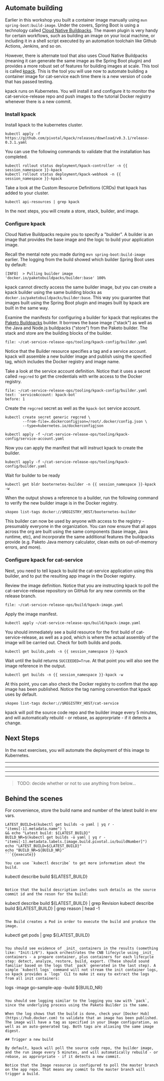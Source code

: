 ## Automate building

Earlier in this workshop you built a container image manually using `mvn spring-boot:build-image`.
Under the covers, Spring Boot is using a technology called [Cloud Native Buildpacks](https://buildpacks.io/). The maven plugin is very handy for certain workflows, such as building an image on your local machine, or including it in a shell script executed by an automation toolchain like Github Actions, Jenkins, and so on.

However, there is alternate tool that also uses Cloud Native Buildpacks (meaning it can generate the same image as the Spring Boot plugin) and provides a more robust set of features for building images at scale. This tool is called [kpack](https://github.com/pivotal/kpack). This is the tool you will use now to automate building a container image for cat-service each time there is a new version of code that has passed testing.

kpack runs on Kubernetes. You will install it and configure it to monitor the cat-service-release repo and push images to the tutorial Docker registry whenever there is a new commit.

### Install kpack

Install kpack to the kubernetes cluster.
```execute-1
kubectl apply -f https://github.com/pivotal/kpack/releases/download/v0.3.1/release-0.3.1.yaml
```

You can use the following commands to validate that the installation has completed.
```execute-1
kubectl rollout status deployment/kpack-controller -n {{ session_namespace }}-kpack
kubectl rollout status deployment/kpack-webhook -n {{ session_namespace }}-kpack
```

Take a look at the Custom Resource Definitions (CRDs) that kpack has added to your cluster.
```execute-1
kubectl api-resources | grep kpack
```

In the next steps, you will create a store, stack, builder, and image.

### Configure kpack

Cloud Native Buildpacks require you to specify a "builder". 
A builder is an image that provides the base image and the logic to build your application image.

Recall the mental note you made during `mvn spring-boot:build-image` earlier.
The logging from the build showed which builder Spring Boot uses by default:
```
[INFO]  > Pulling builder image 'docker.io/paketobuildpacks/builder:base' 100%
```

kpack cannot directly access the same builder image, but you can create a kpack builder using the same building blocks as `docker.io/paketobuildpacks/builder:base`.
This way you guarantee that images built using the Spring Boot plugin and images built by kpack are built in the same way.

Examine the manifests for configuring a builder for kpack that replicates the [Paketo Buildpacks](https://paketo.io) builder.
It borrows the base image ("stack") as well as the Java and Node.js buildpacks ("store") from the Paketo builder.
The stack and store are the building blocks of the builder. 
```editor:open-file
file: ~/cat-service-release-ops/tooling/kpack-config/builder.yaml
```

Notice that the Builder resource specifies a tag and a service account.
kpack will assemble a new builder image and publish using the specified tag, which includes the Docker registry and image name.

Take a look at the service account definition.
Notice that it uses a secret called `regcred` to get the credentials with write access to the Docker registry.
 ```editor:select-matching-text
 file: ~/cat-service-release-ops/tooling/kpack-config/builder.yaml
 text: `serviceAccount: kpack-bot`
 before: 1
 ```

Create the `regcred` secret as well as the `kpack-bot` service account.
```execute-1
kubectl create secret generic regcred \
        --from-file=.dockerconfigjson=/root/.docker/config.json \
        --type=kubernetes.io/dockerconfigjson
```
```execute-1
kubectl apply -f ~/cat-service-release-ops/tooling/kpack-config/service-account.yaml
```

Now you can apply the manifest that will instruct kpack to create the builder.
```execute-1
kubectl apply -f ~/cat-service-release-ops/tooling/kpack-config/builder.yaml
```

Wait for builder to be ready
```execute-1
kubectl get bldr booternetes-builder -n {{ session_namespace }}-kpack -w
```

When the output shows a reference to a builder, run the following command to verify the new builder image is in the Docker registry.
```execute-1
skopeo list-tags docker://$REGISTRY_HOST/booternetes-builder
```

This builder can now be used by anyone with access to the registry - presumably everyone in the organization. You can now ensure that all apps across the org are built using the same components (base image, Java runtime, etc), and incorporate the same additional features the buildpacks provide (e.g. Paketo Java memory calculator, clean exits on out-of-memory errors, and more).

### Configure kpack for cat-service

Next, you need to tell kpack to build the cat-service application using this builder, and to put the resulting app image in the Docker registry.

Review the image definition.
Notice that you are instructing kpack to poll the cat-service-release repository on GitHub for any new commits on the release branch.
```editor:open-file
file: ~/cat-service-release-ops/build/kpack-image.yaml
```

Apply the image manifest.
```execute-1
kubectl apply ~/cat-service-release-ops/build/kpack-image.yaml
```

You should immediately see a build resource for the first build of cat-service-release, as well as a pod, which is where the actual assembly of the image will be carried out.
Check for both builds and pods.
```execute-1
kubectl get builds,pods -n {{ session_namespace }}-kpack
```

Wait until the build returns `SUCCEEDED=True`.
At that point you will also see the image reference in the output.
```execute-1
kubectl get builds -n {{ session_namespace }}-kpack -w
```

At this point, you can also check the Docker registry to confirm that the app image has been published.
Notice the tag naming convention that kpack uses by default.
```execute-1
skopeo list-tags docker://$REGISTRY_HOST/cat-service
```

kpack will poll the source code repo and the builder image every 5 minutes, and will automatically rebuild - or rebase, as approrpriate - if it detects a change.

## Next Steps

In the next exercises, you will automate the deployment of this image to Kubernetes.


---
---
---
---
> TODO: decide whether or not to use anything from below...
## Behind the scenes

For convenience, store the build name and number of the latest build in env vars.
```
LATEST_BUILD=$(kubectl get builds -o yaml | yq r - "items[-1].metadata.name") \
&& echo "Latest build: ${LATEST_BUILD}"
BUILD_NR=$(kubectl get builds -o yaml | yq r - "items[-1].metadata.labels.[image.build.pivotal.io/buildNumber]")
echo "LATEST_BUILD=${LATEST_BUILD}"
echo "BUILD_NR=${BUILD_NR}"
```{{execute}}

You can use `kubectl describe` to get more information about the build.

```
kubectl describe build ${LATEST_BUILD}
```{{execute}}

Notice that the build description includes such details as the source commit id and the reson for the build:
```
kubectl describe build ${LATEST_BUILD} | grep Revision
kubectl describe build ${LATEST_BUILD} | grep reason | head -1
```{{execute}}

The Build creates a Pod in order to execute the build and produce the image.

```
kubectl get pods | grep ${LATEST_BUILD}
```{{execute}}

You should see evidence of _init_ containers in the results (something like: "Init:1/6"). kpack orchestrates the CNB lifecycle using _init_ containers - a prepare container, plus containers for each lifecycle step: detect, analyze, restore, build, export. (These should sound familiar based on the logs that `pack` generated in the last step). A simple `kubectl logs` command will not stream the init container logs, so kpack provides a `logs` CLI to make it easy to extract the logs from all init containers:

```
logs -image go-sample-app -build ${BUILD_NR}
```{{execute}}

You should see logging similar to the logging you saw with `pack`, since the underlying process using the Paketo Builder is the same.

When the log shows that the build is done, check your [Docker Hub](https://hub.docker.com) to validate that an image has been published. The image will have a tag as specified in your Image configuration, as well as an auto-generated tag. Both tags are aliasing the same image digest.

## Trigger a new build

By default, kpack will poll the source code repo, the builder image, and the run image every 5 minutes, and will automatically rebuild - or rebase, as approrpriate - if it detects a new commit.

Notice that the Image resource is configured to poll the master branch on the app repo. That means any commit to the master branch will trigger a build.






